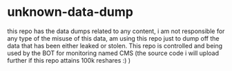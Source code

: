 # unknown-data-dump

this repo has the data dumps related to any content, i am not responsible for any type of the misuse of this data, am using this repo just to dump off the data that has been 
either leaked or stolen. This repo is controlled and being used by the BOT for monitoring named CMS (the source code i will upload further if this repo attains 100k reshares :) )
